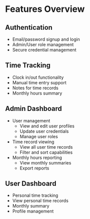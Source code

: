 
# Features Overview

## Authentication
- Email/password signup and login
- Admin/User role management
- Secure credential management

## Time Tracking
- Clock in/out functionality
- Manual time entry support
- Notes for time records
- Monthly hours summary

## Admin Dashboard
- User management
  - View and edit user profiles
  - Update user credentials
  - Manage user roles
- Time record viewing
  - View all user time records
  - Filter and sort capabilities
- Monthly hours reporting
  - View monthly summaries
  - Export reports

## User Dashboard
- Personal time tracking
- View personal time records
- Monthly summary
- Profile management
